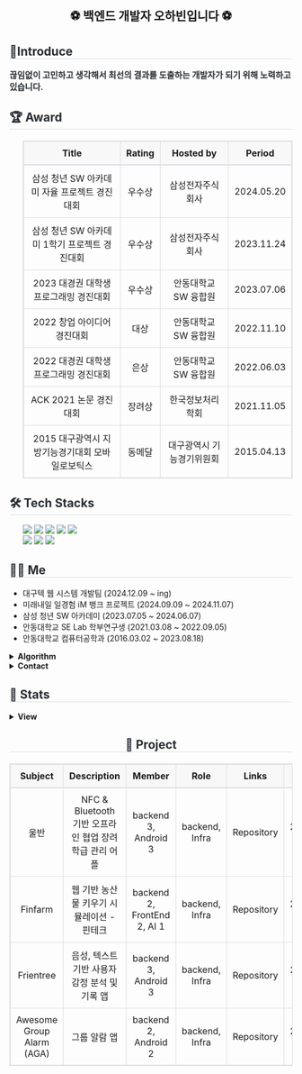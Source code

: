 <div align= "center"><h2>⚽ 백엔드 개발자 오하빈입니다 ⚽</h2></div>
    <div style="text-align: left;"> 
    <h2 style="border-bottom: 1px solid #d8dee4; color: #282d33;"> 🤗Introduce </h2>  
    <div style="font-weight: 700; font-size: 15px; text-align: left; color: #282d33;"> 끊임없이 고민하고 생각해서 최선의 결과를 도출하는 개발자가 되기 위해 노력하고 있습니다. </div> 
    </div>
    <div style="text-align: left;">
    <h2 style="border-bottom: 1px solid #d8dee4; color: #282d33;"> 🏆 Award </h2>
        <div style="text-align: left;">
            <ul>
                <table style="width: 100%; border-collapse: collapse; margin: 20px 0; border: 1px solid #ddd; text-align: center;">
                    <thead>
                        <tr style="background-color: #f8f8f8; border-bottom: 2px solid #d8dee4;">
                            <th style="padding: 10px; border: 1px solid #ddd;">Title</th>
                            <th style="padding: 10px; border: 1px solid #ddd;">Rating</th>
                            <th style="padding: 10px; border: 1px solid #ddd;">Hosted by</th>
                            <th style="padding: 10px; border: 1px solid #ddd;">Period</th>
                        </tr>
                    </thead>
                    <tbody>
                        <tr>
                            <td style="padding: 10px; border: 1px solid #ddd;">삼성 청년 SW 아카데미 자율 프로젝트 경진대회</td>
                            <td style="padding: 10px; border: 1px solid #ddd;">우수상</td>
                            <td style="padding: 10px; border: 1px solid #ddd;">삼성전자주식회사</td>
                            <td style="padding: 10px; border: 1px solid #ddd;">2024.05.20</td>
                        </tr>
                        <tr>
                            <td style="padding: 10px; border: 1px solid #ddd;">삼성 청년 SW 아카데미 1학기 프로젝트 경진대회</td>
                            <td style="padding: 10px; border: 1px solid #ddd;">우수상</td>
                            <td style="padding: 10px; border: 1px solid #ddd;">삼성전자주식회사</td>
                            <td style="padding: 10px; border: 1px solid #ddd;">2023.11.24</td>
                        </tr>
                        <tr>
                            <td style="padding: 10px; border: 1px solid #ddd;">2023 대경권 대학생 프로그래밍 경진대회</td>
                            <td style="padding: 10px; border: 1px solid #ddd;">우수상</td>
                            <td style="padding: 10px; border: 1px solid #ddd;">안동대학교 SW 융합원</td>
                            <td style="padding: 10px; border: 1px solid #ddd;">2023.07.06</td>
                        </tr>
                        <tr>
                            <td style="padding: 10px; border: 1px solid #ddd;">2022 창업 아이디어 경진대회</td>
                            <td style="padding: 10px; border: 1px solid #ddd;">대상</td>
                            <td style="padding: 10px; border: 1px solid #ddd;">안동대학교 SW 융합원</td>
                            <td style="padding: 10px; border: 1px solid #ddd;">2022.11.10</td>
                        </tr>
                        <tr>
                            <td style="padding: 10px; border: 1px solid #ddd;">2022 대경권 대학생 프로그래밍 경진대회</td>
                            <td style="padding: 10px; border: 1px solid #ddd;">은상</td>
                            <td style="padding: 10px; border: 1px solid #ddd;">안동대학교 SW 융합원</td>
                            <td style="padding: 10px; border: 1px solid #ddd;">2022.06.03</td>
                        </tr>
                        <tr>
                            <td style="padding: 10px; border: 1px solid #ddd;">ACK 2021 논문 경진대회</td>
                            <td style="padding: 10px; border: 1px solid #ddd;">장려상</td>
                            <td style="padding: 10px; border: 1px solid #ddd;">한국정보처리학회</td>
                            <td style="padding: 10px; border: 1px solid #ddd;">2021.11.05</td>
                        </tr>
                        <tr>
                            <td style="padding: 10px; border: 1px solid #ddd;">2015 대구광역시 지방기능경기대회 모바일로보틱스</td>
                            <td style="padding: 10px; border: 1px solid #ddd;">동메달</td>
                            <td style="padding: 10px; border: 1px solid #ddd;">대구광역시 기능경기위원회</td>
                            <td style="padding: 10px; border: 1px solid #ddd;">2015.04.13</td>
                        </tr>
                    </tbody>
                </table>
            </ul>
        </div>
    </div>
    <div style="text-align: left;">
    <h2 style="border-bottom: 1px solid #d8dee4; color: #282d33;"> 🛠️ Tech Stacks </h2>
        <div style="text-align: left;">
            <ul>
                <div style="margin: ; text-align: left;" "text-align: left;"> <img src="https://img.shields.io/badge/Java-007396?style=flat-square&logo=Java&logoColor=white">
                      <img src="https://img.shields.io/badge/Spring-6DB33F?style=flat-square&logo=Spring&logoColor=white">
                      <img src="https://img.shields.io/badge/Spring Boot-6DB33F?style=flat-square&logo=Spring Boot&logoColor=white">
                      <img src="https://img.shields.io/badge/MySQL-4479A1?style=flat-square&logo=MySQL&logoColor=white">
                      <img src="https://img.shields.io/badge/MongoDB-47A248?style=flat-square&logo=MongoDB&logoColor=white">
                      <br/><img src="https://img.shields.io/badge/Docker-2496ED?style=flat-square&logo=Docker&logoColor=white">
                      <img src="https://img.shields.io/badge/Jenkins-D24939?style=flat-square&logo=Jenkins&logoColor=white">
                      <img src="https://img.shields.io/badge/Git-F05032?style=flat-square&logo=Git&logoColor=white">
                </div>
            </ul>
        </div>
    </div>
    <div style="text-align: left;">
    <h2 style="border-bottom: 1px solid #d8dee4; color: #282d33;"> 🧑‍💻 Me </h2>
        <div style="text-align: left;">
            <ul>
                <li>대구텍 웹 시스템 개발팀 (2024.12.09 ~ ing)</li>
                <li>미래내일 일경험 iM 뱅크 프로젝트 (2024.09.09 ~ 2024.11.07)</li>
                <li>삼성 청년 SW 아카데미 (2023.07.05 ~ 2024.06.07)</li>
                <li>안동대학교 SE Lab 학부연구생 (2021.03.08 ~ 2022.09.05)</li>
                <li>안동대학교 컴퓨터공학과 (2016.03.02 ~ 2023.08.18)</li>
            </ul>
            <details>
            <summary><b>Algorithm</b></summary>
                <div>
                    <ul>
                        <a href="https://solved.ac/habin226">
                            <img src="http://mazassumnida.wtf/api/v2/generate_badge?boj=habin226" alt="Solved.ac Profile">
                        </a>
                    </ul>
                </div>
            </details>
            <details>
                <summary><b>Contact</b></summary>
                <div markdown="1">
                    <ul>
                        <li>
                            <a href="mailto:dhdudgns6@gmail.com">
                                <img src="https://img.shields.io/badge/Gmail-EA4335?style=flat-square&logo=Gmail&logoColor=white&link=mailto:dhdudgns6@gmail.com">
                            </a>
                        </li>
                        <li>
                            <a href="https://velog.io/@habins226/posts">
                                <img src="https://img.shields.io/badge/Velog-20C997?style=flat-square&logo=Velog&logoColor=white&link=https://velog.io/@habins226/posts">
                            </a>
                        </li>
                    </ul>
                </div>
            </details>
        </div>
    <div style="text-align: left;">  </div> 
    </div>
    <div style="text-align: left;"> 
    <h2 style="border-bottom: 1px solid #d8dee4; color: #282d33;"> 🎵 Stats </h2> 
        <div style="text-align: left;">
            <details>
                <summary>
                    <b>View</b>
                </summary>
                <div markdown="1">
                    <ul>
                        <img src="https://github-readme-stats.vercel.app/api?username=HabinOH&bg_color=60,aae9cc,ffffff&title_color=000000&text_color=000000"/>
                        <img src="https://github-readme-stats.vercel.app/api/top-langs/?username=HabinOH&layout=compact&bg_color=60,aae9cc,ffffff&title_color=000000&text_color=000000"/>
                    </ul>
                </div>
            </details>
        </div>
    </div>
    <div style="text-align: center;"> 
    <h2 style="border-bottom: 1px solid #d8dee4; color: #282d33;"> 📌 Project </h2>
    <table style="width: 100%; border-collapse: collapse; text-align: center; margin: 20px 0; border: 1px solid #ddd;">
        <thead>
            <tr style="background-color: #f8f8f8; border-bottom: 2px solid #d8dee4;">
                <th style="padding: 10px; border: 1px solid #ddd; text-align: center;">Subject</th>
                <th style="padding: 10px; border: 1px solid #ddd; text-align: center;">Description</th>
                <th style="padding: 10px; border: 1px solid #ddd; text-align: center;">Member</th>
                <th style="padding: 10px; border: 1px solid #ddd; text-align: center;">Role</th>
                <th style="padding: 10px; border: 1px solid #ddd; text-align: center;">Links</th>
                <th style="padding: 10px; border: 1px solid #ddd; text-align: center;">Period</th>
            </tr>
        </thead>
        <tbody>
            <tr>
                <td style="padding: 10px; border: 1px solid #ddd; text-align: center;">울반</td>
                <td style="padding: 10px; border: 1px solid #ddd; text-align: center;">NFC & Bluetooth 기반 오프라인 협업 장려 학급 관리 어플</td>
                <td style="padding: 10px; border: 1px solid #ddd; text-align: center;">backend 3, Android 3</td>
                <td style="padding: 10px; border: 1px solid #ddd; text-align: center;">backend, Infra</td>
                <td style="padding: 10px; border: 1px solid #ddd; text-align: center;">
                    <a href="https://github.com/6QuizOnTheBlock/OurClass" style="text-decoration: none; color: inherit;">Repository</a>
                </td>
                <td style="padding: 10px; border: 1px solid #ddd; text-align: center;">2024.04.07~2024.05.20 (7week)</td>
            </tr>
            <tr>
                <td style="padding: 10px; border: 1px solid #ddd; text-align: center;">Finfarm</td>
                <td style="padding: 10px; border: 1px solid #ddd; text-align: center;">웹 기반 농산물 키우기 시뮬레이션 - 핀테크</td>
                <td style="padding: 10px; border: 1px solid #ddd; text-align: center;">backend 2, FrontEnd 2, AI 1</td>
                <td style="padding: 10px; border: 1px solid #ddd; text-align: center;">backend, Infra</td>
                <td style="padding: 10px; border: 1px solid #ddd; text-align: center;">
                    <a href="https://github.com/HABINOH/finfarm" style="text-decoration: none; color: inherit;">Repository</a>
                </td>
                <td style="padding: 10px; border: 1px solid #ddd; text-align: center;">2024.02.19~2024.04.05 (7week)</td>
            </tr>
            <tr>
                <td style="padding: 10px; border: 1px solid #ddd; text-align: center;">Frientree</td>
                <td style="padding: 10px; border: 1px solid #ddd; text-align: center;">음성, 텍스트 기반 사용자 감정 분석 및 기록 앱</td>
                <td style="padding: 10px; border: 1px solid #ddd; text-align: center;">backend 3, Android 3</td>
                <td style="padding: 10px; border: 1px solid #ddd; text-align: center;">backend, Infra</td>
                <td style="padding: 10px; border: 1px solid #ddd; text-align: center;">
                    <a href="https://github.com/Frientree/Back-End" style="text-decoration: none; color: inherit;">Repository</a>
                </td>
                <td style="padding: 10px; border: 1px solid #ddd; text-align: center;">2024.01.03~2024.02.16 (7week)</td>
            </tr>
            <tr>
                <td style="padding: 10px; border: 1px solid #ddd; text-align: center;">Awesome Group Alarm (AGA)</td>
                <td style="padding: 10px; border: 1px solid #ddd; text-align: center;">그룹 알람 앱</td>
                <td style="padding: 10px; border: 1px solid #ddd; text-align: center;">backend 2, Android 2</td>
                <td style="padding: 10px; border: 1px solid #ddd; text-align: center;">backend, Infra</td>
                <td style="padding: 10px; border: 1px solid #ddd; text-align: center;">
                    <a href="https://github.com/MobileAces/AGA_BackEnd" style="text-decoration: none; color: inherit;">Repository</a>
                </td>
                <td style="padding: 10px; border: 1px solid #ddd; text-align: center;">2023.12.04~2024.01.07 (5week)</td>
            </tr>
        </tbody>
    </table>
</div>

